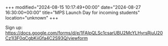 +++
modified="2024-08-15 10:17:49+00:00"
date="2024-08-27 16:30:00+00:00"
title="MPS Launch Day for incoming students"
location="unknown"
+++



Sign up: <a href="https://docs.google.com/forms/d/e/1FAIpQLSc1csarUBU2McYLHyrsRjuU20Cz1I3F0qCgbKiiGfa4C2S93Q/viewform">https://docs.google.com/forms/d/e/1FAIpQLSc1csarUBU2McYLHyrsRjuU20Cz1I3F0qCgbKiiGfa4C2S93Q/viewform</a>